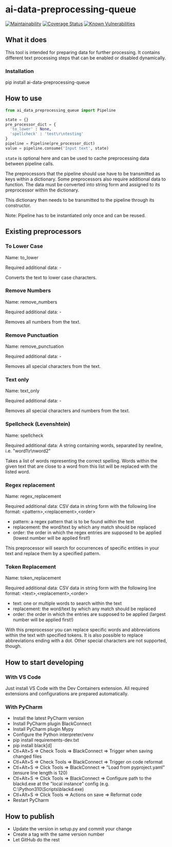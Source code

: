 # ai-data-preprocessing-queue
[![Maintainability][codeclimate-image]][codeclimate-url]
[![Coverage Status][coveralls-image]][coveralls-url]
[![Known Vulnerabilities][snyk-image]][snyk-url]

## What it does
This tool is intended for preparing data for further processing.
It contains different text processing steps that can be enabled or disabled dynamically.


### Installation
pip install ai-data-preprocessing-queue

## How to use
```python
from ai_data_preprocessing_queue import Pipeline

state = {}
pre_processor_dict = {
  'to_lower' : None,
  'spellcheck' : 'test\r\ntesting'
}
pipeline = Pipeline(pre_processor_dict)
value = pipeline.consume('Input text', state)
```

`state` is optional here and can be used to cache preprocessing data between pipeline calls.

The preprocessors that the pipeline should use have to be transmitted as keys within a dictionary.
Some preprocessors also require additional data to function.
The data must be converted into string form and assigned to its preprocessor within the dictionary.

This dictionary then needs to be transmitted to the pipeline through its constructor.

Note: Pipeline has to be instantiated only once and can be reused.

## Existing preprocessors

### To Lower Case
Name: to_lower 

Required additional data: -

Converts the text to lower case characters.

### Remove Numbers
Name: remove_numbers

Required additional data: -

Removes all numbers from the text.

### Remove Punctuation
Name: remove_punctuation

Required additional data: -

Removes all special characters from the text.

### Text only
Name: text_only

Required additional data: -

Removes all special characters and numbers from the text.

### Spellcheck (Levenshtein)
Name: spellcheck

Required additional data: A string containing words, separated by newline, i.e. "word1\r\nword2"

Takes a list of words representing the correct spelling. Words within the given text that are close to a word from this list will be replaced with the listed word.

### Regex replacement
Name: regex_replacement

Required additional data: CSV data in string form with the following line format: &lt;pattern&gt;,&lt;replacement&gt;,&lt;order&gt;
  - pattern: a regex pattern that is to be found within the text
  - replacement: the word/text by which any match should be replaced
  - order: the order in which the regex entries are supposed to be applied (lowest number will be applied first!)

This preprocessor will search for occurrences of specific entities in your text and replace them by a specified pattern.

### Token Replacement
Name: token_replacement

Required additional data: CSV data in string form with the following line format: &lt;text&gt;,&lt;replacement&gt;,&lt;order&gt;
  - text: one or multiple words to search within the text
  - replacement: the word/text by which any match should be replaced
  - order: the order in which the entries are supposed to be applied (largest number will be applied first!)

With this preprocessor you can replace specific words and abbreviations within the text with specified tokens. It is also possible to replace abbreviations ending with a dot. Other special characters are not supported, though.

## How to start developing

### With VS Code

Just install VS Code with the Dev Containers extension. All required extensions and configurations are prepared automatically.

### With PyCharm

* Install the latest PyCharm version
* Install PyCharm plugin BlackConnect
* Install PyCharm plugin Mypy
* Configure the Python interpreter/venv
* pip install requirements-dev.txt
* pip install black[d]
* Ctl+Alt+S => Check Tools => BlackConnect => Trigger when saving changed files
* Ctl+Alt+S => Check Tools => BlackConnect => Trigger on code reformat
* Ctl+Alt+S => Click Tools => BlackConnect => "Load from pyproject.yaml" (ensure line length is 120)
* Ctl+Alt+S => Click Tools => BlackConnect => Configure path to the blackd.exe at the "local instance" config (e.g. C:\Python310\Scripts\blackd.exe)
* Ctl+Alt+S => Click Tools => Actions on save => Reformat code
* Restart PyCharm

## How to publish
* Update the version in setup.py and commit your change
* Create a tag with the same version number
* Let GitHub do the rest

[codeclimate-image]:https://api.codeclimate.com/v1/badges/bcde3599d064f687803f/maintainability
[codeclimate-url]:https://codeclimate.com/github/SamhammerAG/ai-data-preprocessing-queue/maintainability
[coveralls-image]:https://coveralls.io/repos/github/SamhammerAG/ai-data-preprocessing-queue/badge.svg?branch=master
[coveralls-url]:https://coveralls.io/github/SamhammerAG/ai-data-preprocessing-queue?branch=master
[snyk-image]:https://snyk.io/test/github/SamhammerAG/ai-data-preprocessing-queue/badge.svg
[snyk-url]:https://snyk.io/test/github/SamhammerAG/ai-data-preprocessing-queue